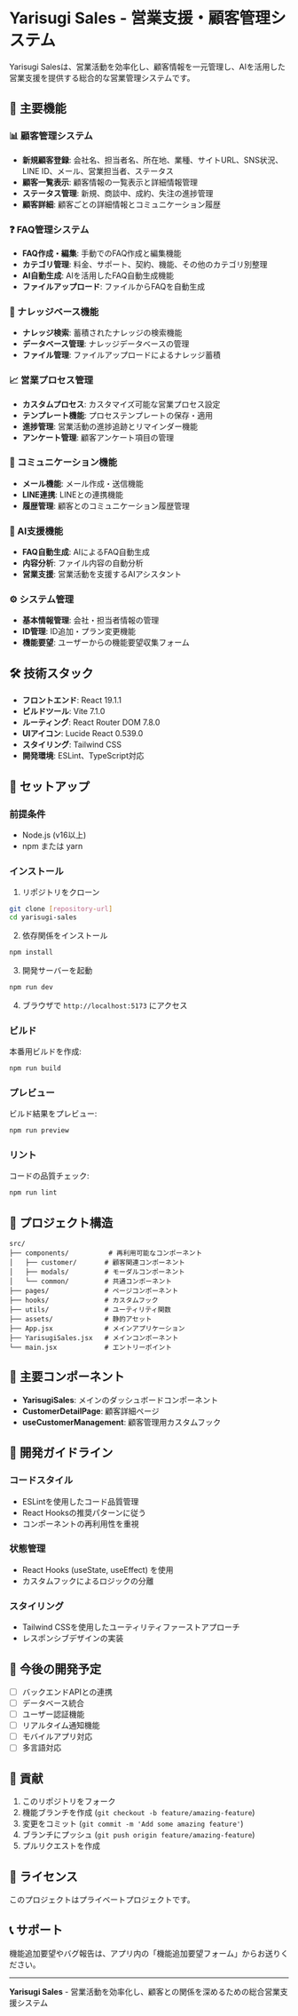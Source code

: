 # Yarisugi Sales - 営業支援・顧客管理システム

Yarisugi Salesは、営業活動を効率化し、顧客情報を一元管理し、AIを活用した営業支援を提供する総合的な営業管理システムです。

## 🎯 主要機能

### 📊 顧客管理システム
- **新規顧客登録**: 会社名、担当者名、所在地、業種、サイトURL、SNS状況、LINE ID、メール、営業担当者、ステータス
- **顧客一覧表示**: 顧客情報の一覧表示と詳細情報管理
- **ステータス管理**: 新規、商談中、成約、失注の進捗管理
- **顧客詳細**: 顧客ごとの詳細情報とコミュニケーション履歴

### ❓ FAQ管理システム
- **FAQ作成・編集**: 手動でのFAQ作成と編集機能
- **カテゴリ管理**: 料金、サポート、契約、機能、その他のカテゴリ別整理
- **AI自動生成**: AIを活用したFAQ自動生成機能
- **ファイルアップロード**: ファイルからFAQを自動生成

### 🧠 ナレッジベース機能
- **ナレッジ検索**: 蓄積されたナレッジの検索機能
- **データベース管理**: ナレッジデータベースの管理
- **ファイル管理**: ファイルアップロードによるナレッジ蓄積

### 📈 営業プロセス管理
- **カスタムプロセス**: カスタマイズ可能な営業プロセス設定
- **テンプレート機能**: プロセステンプレートの保存・適用
- **進捗管理**: 営業活動の進捗追跡とリマインダー機能
- **アンケート管理**: 顧客アンケート項目の管理

### 💬 コミュニケーション機能
- **メール機能**: メール作成・送信機能
- **LINE連携**: LINEとの連携機能
- **履歴管理**: 顧客とのコミュニケーション履歴管理

### 🤖 AI支援機能
- **FAQ自動生成**: AIによるFAQ自動生成
- **内容分析**: ファイル内容の自動分析
- **営業支援**: 営業活動を支援するAIアシスタント

### ⚙️ システム管理
- **基本情報管理**: 会社・担当者情報の管理
- **ID管理**: ID追加・プラン変更機能
- **機能要望**: ユーザーからの機能要望収集フォーム

## 🛠 技術スタック

- **フロントエンド**: React 19.1.1
- **ビルドツール**: Vite 7.1.0
- **ルーティング**: React Router DOM 7.8.0
- **UIアイコン**: Lucide React 0.539.0
- **スタイリング**: Tailwind CSS
- **開発環境**: ESLint、TypeScript対応

## 🚀 セットアップ

### 前提条件
- Node.js (v16以上)
- npm または yarn

### インストール

1. リポジトリをクローン
```bash
git clone [repository-url]
cd yarisugi-sales
```

2. 依存関係をインストール
```bash
npm install
```

3. 開発サーバーを起動
```bash
npm run dev
```

4. ブラウザで `http://localhost:5173` にアクセス

### ビルド

本番用ビルドを作成:
```bash
npm run build
```

### プレビュー

ビルド結果をプレビュー:
```bash
npm run preview
```

### リント

コードの品質チェック:
```bash
npm run lint
```

## 📁 プロジェクト構造

```
src/
├── components/          # 再利用可能なコンポーネント
│   ├── customer/       # 顧客関連コンポーネント
│   ├── modals/         # モーダルコンポーネント
│   └── common/         # 共通コンポーネント
├── pages/              # ページコンポーネント
├── hooks/              # カスタムフック
├── utils/              # ユーティリティ関数
├── assets/             # 静的アセット
├── App.jsx             # メインアプリケーション
├── YarisugiSales.jsx   # メインコンポーネント
└── main.jsx            # エントリーポイント
```

## 🎨 主要コンポーネント

- **YarisugiSales**: メインのダッシュボードコンポーネント
- **CustomerDetailPage**: 顧客詳細ページ
- **useCustomerManagement**: 顧客管理用カスタムフック

## 🔧 開発ガイドライン

### コードスタイル
- ESLintを使用したコード品質管理
- React Hooksの推奨パターンに従う
- コンポーネントの再利用性を重視

### 状態管理
- React Hooks (useState, useEffect) を使用
- カスタムフックによるロジックの分離

### スタイリング
- Tailwind CSSを使用したユーティリティファーストアプローチ
- レスポンシブデザインの実装

## 📝 今後の開発予定

- [ ] バックエンドAPIとの連携
- [ ] データベース統合
- [ ] ユーザー認証機能
- [ ] リアルタイム通知機能
- [ ] モバイルアプリ対応
- [ ] 多言語対応

## 🤝 貢献

1. このリポジトリをフォーク
2. 機能ブランチを作成 (`git checkout -b feature/amazing-feature`)
3. 変更をコミット (`git commit -m 'Add some amazing feature'`)
4. ブランチにプッシュ (`git push origin feature/amazing-feature`)
5. プルリクエストを作成

## 📄 ライセンス

このプロジェクトはプライベートプロジェクトです。

## 📞 サポート

機能追加要望やバグ報告は、アプリ内の「機能追加要望フォーム」からお送りください。

---

**Yarisugi Sales** - 営業活動を効率化し、顧客との関係を深めるための総合営業支援システム
